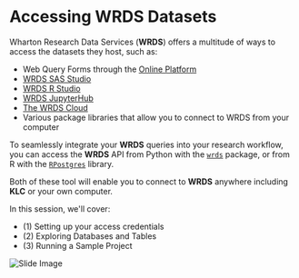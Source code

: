 # Accessing WRDS Datasets

Wharton Research Data Services (**WRDS**) offers a multitude of ways to access the datasets they host, such as:

* Web Query Forms through the [Online Platform](https://wrds-www.wharton.upenn.edu)
* [WRDS SAS Studio](https://wrds-cloud.wharton.upenn.edu/SASStudio/index?locale=en_US) 
* [WRDS R Studio](https://wrds-rstudio.wharton.upenn.edu/auth-sign-in?appUri=%2F) 
* [WRDS JupyterHub](https://wrds-jupyter.wharton.upenn.edu/hub/login?next=%2Fhub%2F) 
* [The WRDS Cloud](https://wrds-www.wharton.upenn.edu/pages/grid-items/accessing-wrds-cloud/)
* Various package libraries that allow you to connect to WRDS from your computer

To seamlessly integrate your **WRDS** queries into your research workflow, you can access the **WRDS** API from Python with the [`wrds`](https://pypi.org/project/wrds/) package, or from R with the [`RPostgres`](https://cran.r-project.org/web/packages/RPostgres/index.html) library.

Both of these tool will enable you to connect to **WRDS** anywhere including **KLC** or your own computer. 

In this session, we'll cover:

- (1) Setting up your access credentials
- (2) Exploring Databases and Tables 
- (3) Running a Sample Project


![Slide Image](images/roadmap.png)
